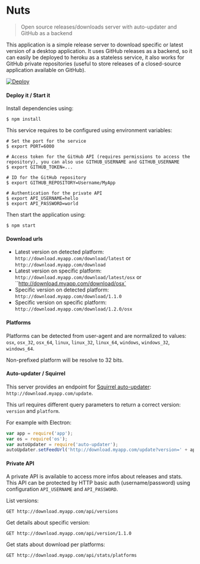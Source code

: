 # Nuts

> Open source releases/downloads server with auto-updater and GitHub as a backend

This application is a simple release server to download specific or latest version of a desktop application. It uses GitHub releases as a backend, so it can easily be deployed to heroku as a stateless service, it also works for GitHub private repositories (useful to store releases of a closed-source application available on GitHub).

[![Deploy](https://www.herokucdn.com/deploy/button.png)](https://heroku.com/deploy)

#### Deploy it / Start it

Install dependencies using:

```
$ npm install
```

This service requires to be configured using environment variables:

```
# Set the port for the service
$ export PORT=6000

# Access token for the GitHub API (requires permissions to access the repository), you can also use GITHUB_USERNAME and GITHUB_USERNAME
$ export GITHUB_TOKEN=...

# ID for the GitHub repository
$ export GITHUB_REPOSITORY=Username/MyApp

# Authentication for the private API
$ export API_USERNAME=hello
$ export API_PASSWORD=world
```

Then start the application using:

```
$ npm start
```

#### Download urls

* Latest version on detected platform: `http://download.myapp.com/download/latest` or `http://download.myapp.com/download`
* Latest version on specific platform: `http://download.myapp.com/download/latest/osx` or ``http://download.myapp.com/download/osx`
* Specific version on detected platform: `http://download.myapp.com/download/1.1.0`
* Specific version on specific platform: `http://download.myapp.com/download/1.2.0/osx`

#### Platforms

Platforms can be detected from user-agent and are normalized to values: `osx`, `osx_32`, `osx_64`, `linux`, `linux_32`, `linux_64`, `windows`, `windows_32`, `windows_64`.

Non-prefixed platform will be resolve to 32 bits.

#### Auto-updater / Squirrel

This server provides an endpoint for [Squirrel auto-updater](https://github.com/atom/electron/blob/master/docs/api/auto-updater.md): `http://download.myapp.com/update`.

This url requires different query parameters to return a correct version: `version` and `platform`.

For example with Electron:

```js
var app = require('app');
var os = require('os');
var autoUpdater = require('auto-updater');
autoUpdater.setFeedUrl('http://download.myapp.com/update?version=' + app.getVersion() + '&platform='+os.platform() + '_' + os.arch());
```

#### Private API

A private API is available to access more infos about releases and stats. This API can be protected by HTTP basic auth (username/password) using configuration `API_USERNAME` and `API_PASSWORD`.

List versions:

```
GET http://download.myapp.com/api/versions
```

Get details about specific version:

```
GET http://download.myapp.com/api/version/1.1.0
```

Get stats about download per platforms:

```
GET http://download.myapp.com/api/stats/platforms
```
